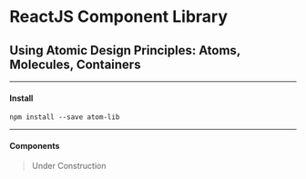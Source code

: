 # ReactJS Component Library
## Using Atomic Design Principles: Atoms, Molecules, Containers
---

#### Install
`npm install --save atom-lib`

---

#### Components

> Under Construction